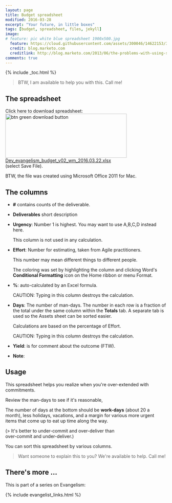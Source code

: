 ```yaml
---
layout: page
title: Budget spreadsheet
modified: 2016-03-28
excerpt: "Your future, in little boxes"
tags: [budget, spreadsheet, files, jekyll]
image:
# feature: pic white blue spreadsheet 1900x500.jpg
  feature: https://cloud.githubusercontent.com/assets/300046/14622153/33a99aac-0585-11e6-8636-844c34d1699b.jpg
  credit: blog.marketo.com
  creditlink: http://blog.marketo.com/2013/06/the-problems-with-using-spreadsheets-to-manage-your-marketing-budget.html
comments: true
---
```


{% include _toc.html %}

> BTW, I am available to help you with this. Call me!

## The spreadsheet

Click here to download spreadsheet:<br>
<a target="_blank" href="/assets/Dev_evangelism_budget_v02_wm_2016.03.22.xlsx">
<img alt="btn green download button" src="https://cloud.githubusercontent.com/assets/300046/14232010/80d5fef0-f956-11e5-8caa-f9751ed960f5.png" width="379" height="137"><br>
Dev_evangelism_budget_v02_wm_2016.03.22.xlsx</a><br />
(select Save File).

BTW, the file was created using Microsoft Office 2011 for Mac.

<!-- WARNING: Word locks the file when it open a file, which makes Jekyll think it doesn't exist.
-->

## The columns

* <strong>#</strong> contains counts of the deliverable.

* **Deliverables** short description

* **Urgency**: Number 1 is highest. You may want to use A,B,C,D instead here.

  This column is not used in any calculation.

* **Effort**: Number for estimating, taken from Agile practitioners.

  This number may mean different things to different people.

  The coloring was set by highlighting the column and clicking Word's **Conditional Formatting** icon
  on the Home ribbon or menu Format.

* **%**: auto-calculated by an Excel formula.

  CAUTION: Typing in this column destroys the calculation.

* **Days**: The number of man-days. The number in each row is a fraction of the
  total under the same column within the **Totals** tab.
  A separate tab is used so the Assets sheet can be sorted easier.

  Calculations are based on the percentage of Effort.

  CAUTION: Typing in this column destroys the calculation.

* **Yield**: is for comment about the outcome (FTW).

* **Note**:

## Usage

This spreadsheet helps you realize when you're over-extended with commitments.

Review the man-days to see if it's reasonable,

The number of days at the bottom should be **work-days** (about 20 a month),
less holidays, vacations, and
a margin for various more urgent items that
come up to eat up time along the way.

(> It's better to under-commit and over-deliver than<br />over-commit and under-deliver.)

You can sort this spreadsheet by various columns.

> Want someone to explain this to you? We're available to help. Call me!

## There's more ...

This is part of a series on Evangelism:

{% include evangelist_links.html %}

